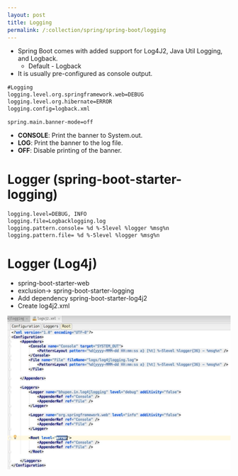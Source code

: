 ```yaml
---
layout: post
title: Logging
permalink: /:collection/spring/spring-boot/logging
---
```


- Spring Boot comes with added support for Log4J2, Java Util Logging, and Logback.
    - Default - Logback
- It is usually pre-configured as console output.

```properties
#Logging
logging.level.org.springframework.web=DEBUG
logging.level.org.hibernate=ERROR
logging.config=logback.xml
```
```
spring.main.banner-mode=off
```
- **CONSOLE**: Print the banner to System.out.
- **LOG**: Print the banner to the log file.
- **OFF**: Disable printing of the banner.

# Logger (spring-boot-starter-logging)
```properties
logging.level=DEBUG, INFO
logging.file=Logbacklogging.log
logging.pattern.console= %d %-5level %logger %msg%n
logging.pattern.file= %d %-5level %logger %msg%n
```

# Logger (Log4j)
- spring-boot-starter-web
- exclusion-> spring-boot-starter-logging
- Add dependency spring-boot-starter-log4j2
- Create log4j2.xml

![logger](https://github.com/arpit04tripathi/files-cdn/raw/cdn/spring/spring-boot/logger.png)
